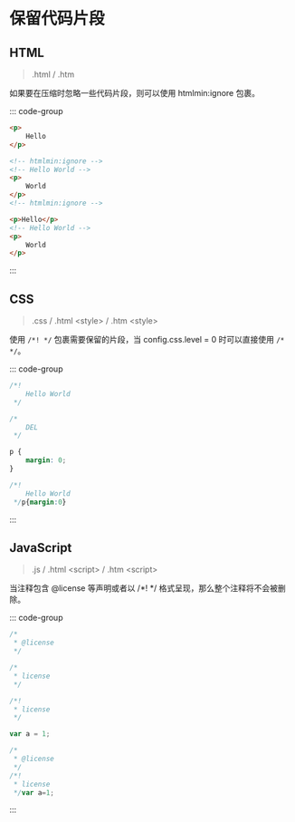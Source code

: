 # 保留代码片段



## HTML

> .html / .htm

如果要在压缩时忽略一些代码片段，则可以使用 htmlmin:ignore 包裹。

::: code-group

```html [压缩前]
<p>
    Hello
</p>

<!-- htmlmin:ignore -->
<!-- Hello World -->
<p>
    World
</p>
<!-- htmlmin:ignore -->
```

```html [压缩后]
<p>Hello</p>
<!-- Hello World -->
<p>
    World
</p>
```

:::



## CSS

> .css / .html &lt;style&gt; / .htm &lt;style&gt;

使用 `/*! */` 包裹需要保留的片段，当 config.css.level = 0 时可以直接使用 `/* */`。

::: code-group

```css [压缩前]
/*!
    Hello World
 */

/*
    DEL
 */

p {
    margin: 0;
}
```

```css [压缩后]
/*!
    Hello World
 */p{margin:0}
```

:::



## JavaScript

> .js / .html &lt;script&gt; / .htm &lt;script&gt;

当注释包含 @license 等声明或者以 /*! */ 格式呈现，那么整个注释将不会被删除。

::: code-group

```js [压缩前]
/*
 * @license
 */

/*
 * license
 */

/*!
 * license
 */

var a = 1;
```

```js [压缩后]
/*
 * @license
 */
/*!
 * license
 */var a=1;
```

:::